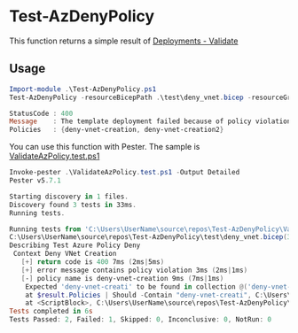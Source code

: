 # Test-AzDenyPolicy

This function returns a simple result of [Deployments - Validate](https://learn.microsoft.com/en-us/rest/api/resources/deployments/validate?view=rest-resources-2025-04-01&tabs=HTTP)

## Usage

```powershell
Import-module .\Test-AzDenyPolicy.ps1
Test-AzDenyPolicy -resourceBicepPath .\test\deny_vnet.bicep -resourceGroupName rg-policy-test -subscriptionId ((Get-AzContext).Subscription.Id) | fl *

StatusCode : 400
Message    : The template deployment failed because of policy violation. Please see details for more information.
Policies   : {deny-vnet-creation, deny-vnet-creation2}
```

You can use this function with Pester. The sample is [ValidateAzPolicy.test.ps1](./ValidateAzPolicy.test.ps1)

```powershell
Invoke-pester .\ValidateAzPolicy.test.ps1 -Output Detailed                                             
Pester v5.7.1                                  

Starting discovery in 1 files.
Discovery found 3 tests in 33ms.
Running tests.

Running tests from 'C:\Users\UserName\source\repos\Test-AzDenyPolicy\ValidateAzPolicy.test.ps1'
C:\Users\UserName\source\repos\Test-AzDenyPolicy\test\deny_vnet.bicep(3,13) : Warning no-hardcoded-location: A resource location should not use a hard-coded string or variable value. Please use a parameter value, an expression, or the string 'global'. Found: 'japaneast' [https://aka.ms/bicep/linter/no-hardcoded-location]
Describing Test Azure Policy Deny
 Context Deny VNet Creation
   [+] return code is 400 7ms (2ms|5ms)
   [+] error message contains policy violation 3ms (2ms|1ms)
   [-] policy name is deny-vnet-creation 9ms (7ms|1ms)
    Expected 'deny-vnet-creati' to be found in collection @('deny-vnet-creation', 'deny-vnet-creation2'), but it was not found.
    at $result.Policies | Should -Contain "deny-vnet-creati", C:\Users\UserName\source\repos\Test-AzDenyPolicy\ValidateAzPolicy.test.ps1:24
    at <ScriptBlock>, C:\Users\UserName\source\repos\Test-AzDenyPolicy\ValidateAzPolicy.test.ps1:24
Tests completed in 6s
Tests Passed: 2, Failed: 1, Skipped: 0, Inconclusive: 0, NotRun: 0
```
